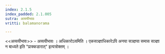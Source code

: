 ```yaml
---
index: 2.1.5
index_padded: 2.1.005
sutra: अव्ययीभावः
vritti: balamanorama

---
```

<<अव्ययीभावः>> - अव्ययीभावः । अधिकारोऽयमिति । एकसञ्ज्ञाधिकारेऽपि अनया सञ्ज्ञया समास सञ्ज्ञा न बाध्यते इति "प्राक्कडारात्" इत्यत्रोक्तम् ।